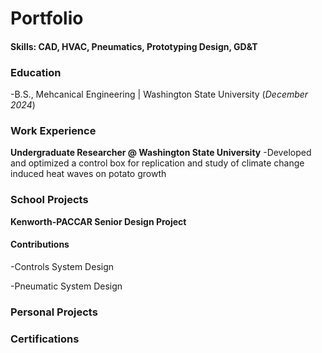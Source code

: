 # Portfolio

#### Skills: CAD, HVAC, Pneumatics, Prototyping Design, GD&T

### Education
-B.S., Mehcanical Engineering | Washington State University (_December 2024_)

### Work Experience
**Undergraduate Researcher @ Washington State University**
-Developed and optimized a control box for replication and study of climate change induced heat waves on potato growth


### School Projects
**Kenworth-PACCAR Senior Design Project**
#### Contributions
-Controls System Design

-Pneumatic System Design

### Personal Projects


### Certifications

